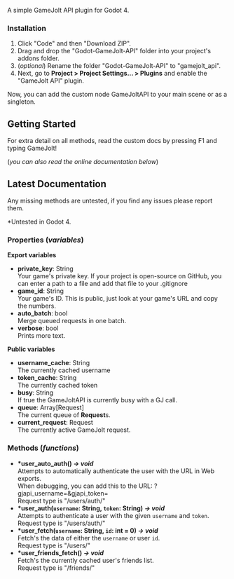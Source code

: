 A simple GameJolt API plugin for Godot 4.

### Installation

1. Click "Code" and then "Download ZIP".
2. Drag and drop the "Godot-GameJolt-API" folder into your project's addons folder.
3. (_optional_) Rename the folder "Godot-GameJolt-API" to "gamejolt_api".
4. Next, go to **Project > Project Settings... > Plugins** and enable the "GameJolt API" plugin.

Now, you can add the custom node GameJoltAPI to your main scene or as a singleton.

## Getting Started

For extra detail on all methods, read the custom docs by pressing F1 and typing GameJolt!

(_you can also read the online documentation below_)

## Latest Documentation

Any missing methods are untested, if you find any issues please report them.

*Untested in Godot 4.
  
### Properties (_variables_)

**Export variables**

- **private_key**: String\
  Your game's private key. If your project is open-source on GitHub, you can enter a path to a file and add that file to your .gitignore
- **game_id**: String\
  Your game's ID. This is public, just look at your game's URL and copy the numbers.
- **auto_batch**: bool\
  Merge queued requests in one batch.
- **verbose**: bool\
  Prints more text.

**Public variables**

- **username_cache**: String\
  The currently cached username
- **token_cache**: String\
  The currently cached token
- **busy**: String\
  If true the GameJoltAPI is currently busy with a GJ call.
- **queue**: Array[Request]\
  The current queue of **Request**s.
- **current_request**: Request\
  The currently active GameJolt request.
  
### Methods (_functions_)

- **\*user_auto_auth() _-> void_**\
  Attempts to automatically authenticate the user with the URL in Web exports.\
  When debugging, you can add this to the URL:  ?gjapi_username=<yourusername>&gjapi_token=<yourtoken>\
  Request type is "/users/auth/"
- **\*user_auth(`username`: String, `token`: String) _-> void_**\
  Attempts to authenticate a user with the given `username` and `token`.\
  Request type is "/users/auth/"
- **\*user_fetch(`username`: String, `id`: int = 0) _-> void_**\
  Fetch's the data of either the `username` or user `id`.\
  Request type is "/users/"
- **\*user_friends_fetch() _-> void_**\
  Fetch's the currently cached user's friends list.\
  Request type is "/friends/"
